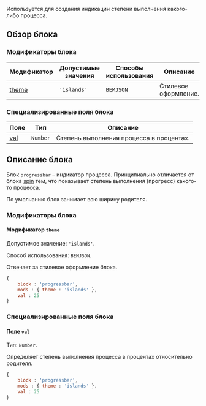 Используется для создания индикации степени выполнения какого-либо процесса.

## Обзор блока

### Модификаторы блока

| Модификатор | Допустимые значения | Способы использования | Описание |
| ----------- | ------------------- | -------------------- | -------- |
| <a href="#theme">theme</a> | <code>'islands'</code> | <code>BEMJSON</code> | Стилевое оформление. |

### Специализированные поля блока

| Поле | Тип | Описание |
| ---- | --- | -------- |
| <a href="#val">val</a> | <code>Number</code> | Степень выполнения процесса в процентах. |

## Описание блока

Блок `progressbar` – индикатор процесса. Принципиально отличается от блока [spin](../spin/spin.ru.md) тем, что показывает степень выполнения (прогресс) какого-то процесса.

По умолчанию блок занимает всю ширину родителя.

### Модификаторы блока

<a name="theme"></a>

#### Модификатор `theme`

Допустимое значение: `'islands'`.

Способ использования: `BEMJSON`.

Отвечает за стилевое оформление блока.

```js
{
    block : 'progressbar',
    mods : { theme : 'islands' },
    val : 25
}
```

### Специализированные поля блока

<a name="val"></a>

#### Поле `val`

Тип: `Number`.

Определяет степень выполнения процесса в процентах относительно родителя.

```js
{
    block : 'progressbar',
    mods : { theme : 'islands' },
    val : 25
}
```
